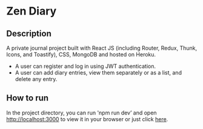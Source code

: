 # Zen Diary

## Description
A private journal project built with React JS (including Router, Redux, Thunk, Icons, and Toastify), CSS, MongoDB and hosted on Heroku.

* A user can register and log in using JWT authentication.
* A user can add diary entries, view them separately or as a list, and delete any entry.

## How to run
In the project directory, you can run 'npm run dev’ and open [http://localhost:3000](http://localhost:3000) to view it in your browser or just click [here](https://zen-diary.mariia.io).
